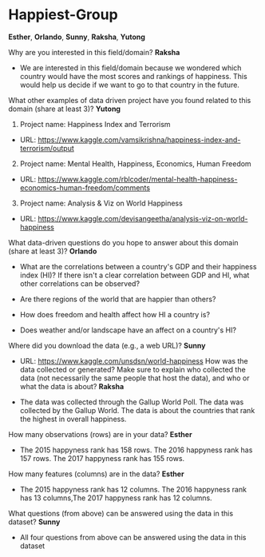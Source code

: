 # Happiest-Group
**Esther**, **Orlando**, **Sunny**, **Raksha**, **Yutong**

Why are you interested in this field/domain? **Raksha**
- We are interested in this field/domain because we 
  wondered which country would have the most scores and rankings of happiness.
  This would help us decide if we want to go to that country in the future.

What other examples of data driven project have you found related to this domain (share at least 3)? **Yutong**
1. Project name: Happiness Index and Terrorism
  - URL: https://www.kaggle.com/vamsikrishna/happiness-index-and-terrorism/output
2. Project name: Mental Health, Happiness, Economics, Human Freedom
  - URL: https://www.kaggle.com/rblcoder/mental-health-happiness-economics-human-freedom/comments
3. Project name: Analysis & Viz on World Happiness
  - URL: https://www.kaggle.com/devisangeetha/analysis-viz-on-world-happiness

What data-driven questions do you hope to answer about this domain (share at least 3)? **Orlando**

- What are the correlations between a country's GDP and their happiness index (HI)? If there isn't a clear correlation between GDP and HI, what other correlations can be observed?

- Are there regions of the world that are happier than others?

- How does freedom and health affect how HI a country is?

- Does weather and/or landscape have an affect on a country's HI?

Where did you download the data (e.g., a web URL)? **Sunny**
- URL: https://www.kaggle.com/unsdsn/world-happiness
How was the data collected or generated? Make sure to explain who collected the data (not necessarily the same people that  host the data), and who or what the data is about? **Raksha**

- The data was collected through the Gallup World Poll. The data was collected 
  by the Gallup World. The data is about the countries that rank the highest 
  in overall happiness.  

How many observations (rows) are in your data? **Esther**
- The 2015 happyness rank has 158 rows. The 2016 happyness rank has 157 rows. The 2017 happyness rank has 155 rows.

How many features (columns) are in the data? **Esther**
- The 2015 happyness rank has 12 columns. The 2016 happyness rank has 13 columns,The 2017 happyness rank has 12 columns.

What questions (from above) can be answered using the data in this dataset? **Sunny**
- All four questions from above can be answered using the data in this dataset